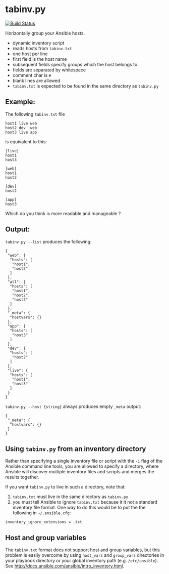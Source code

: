 # tabinv.py

[![Build Status](https://travis-ci.org/lqueryvg/ansible-tabinv.svg?branch=master)](https://travis-ci.org/lqueryvg/ansible-tabinv)

Horizontally group your Ansible hosts.

- dynamic inventory script
- reads hosts from `tabinv.txt`
- one host per line
- first field is the host name
- subsequent fields specify groups which the host belongs to
- fields are separated by whitespace
- comment char is `#`
- blank lines are allowed
- `tabinv.txt` is expected to be found in the same directory as `tabinv.py`

## Example:

The following `tabinv.txt` file

```
host1 live web
host2 dev  web
host3 live app
```

is equivalent to this:
```
[live]
host1
host3

[web]
host1
host2

[dev]
host2

[app]
host3
```

Which do you think is more readable and manageable ?

## Output:

`tabinv.py --list` produces the following:
```
{
 "web": {
  "hosts": [
   "host1", 
   "host2"
  ]
 }, 
 "all": {
  "hosts": [
   "host1", 
   "host2", 
   "host3"
  ]
 }, 
 "_meta": {
  "hostvars": {}
 }, 
 "app": {
  "hosts": [
   "host3"
  ]
 }, 
 "dev": {
  "hosts": [
   "host2"
  ]
 }, 
 "live": {
  "hosts": [
   "host1", 
   "host3"
  ]
 }
}
```

`tabinv.py --host {string}` always produces empty `_meta` output:
```
{
 "_meta": {
  "hostvars": {}
 }
}
```

## Using `tabinv.py` from an inventory directory

Rather than specifying a single inventory file or script with the `-i` flag of the Ansible command line tools,
you are allowed to specify a directory, where Ansible will discover multiple inventory files and scripts and merges the
results together.

If you want `tabinv.py` to live in such a directory, note that:
1. `tabinv.txt` must live in the same directory as `tabinv.py`
2. you must tell Ansible to ignore `tabinv.txt` because it it not a standard inventory file format. One way to do this would be
to put the the following in `~/.ansible.cfg`:

```
inventory_ignore_extensions = .txt
```

## Host and group variables

The `tabinv.txt` format does not support host and group variables, but this problem is easily overcome by using `host_vars` and `group_vars` directories in your playbook directory or your global inventory path (e.g. `/etc/ansible`). See http://docs.ansible.com/ansible/intro_inventory.html.

